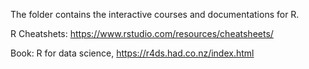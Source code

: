 The folder contains the interactive courses and documentations for R.

R Cheatshets:
https://www.rstudio.com/resources/cheatsheets/

Book:
R for data science, https://r4ds.had.co.nz/index.html

